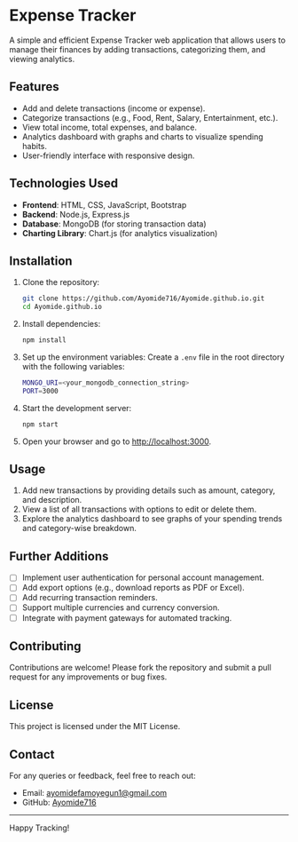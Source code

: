 # Expense Tracker

A simple and efficient Expense Tracker web application that allows users to manage their finances by adding transactions, categorizing them, and viewing analytics.

## Features

- Add and delete transactions (income or expense).
- Categorize transactions (e.g., Food, Rent, Salary, Entertainment, etc.).
- View total income, total expenses, and balance.
- Analytics dashboard with graphs and charts to visualize spending habits.
- User-friendly interface with responsive design.

## Technologies Used

- **Frontend**: HTML, CSS, JavaScript, Bootstrap
- **Backend**: Node.js, Express.js
- **Database**: MongoDB (for storing transaction data)
- **Charting Library**: Chart.js (for analytics visualization)

## Installation

1. Clone the repository:
   ```bash
   git clone https://github.com/Ayomide716/Ayomide.github.io.git
   cd Ayomide.github.io
   ```

2. Install dependencies:
   ```bash
   npm install
   ```

3. Set up the environment variables:
   Create a `.env` file in the root directory with the following variables:
   ```bash
   MONGO_URI=<your_mongodb_connection_string>
   PORT=3000
   ```

4. Start the development server:
   ```bash
   npm start
   ```

5. Open your browser and go to [http://localhost:3000](http://localhost:3000).

## Usage

1. Add new transactions by providing details such as amount, category, and description.
2. View a list of all transactions with options to edit or delete them.
3. Explore the analytics dashboard to see graphs of your spending trends and category-wise breakdown.

## Further Additions

- [ ] Implement user authentication for personal account management.
- [ ] Add export options (e.g., download reports as PDF or Excel).
- [ ] Add recurring transaction reminders.
- [ ] Support multiple currencies and currency conversion.
- [ ] Integrate with payment gateways for automated tracking.

## Contributing

Contributions are welcome! Please fork the repository and submit a pull request for any improvements or bug fixes.

## License

This project is licensed under the MIT License.

## Contact

For any queries or feedback, feel free to reach out:
- Email: ayomidefamoyegun1@gmail.com
- GitHub: [Ayomide716](https://github.com/Ayomide716)

---

Happy Tracking!
```

